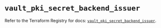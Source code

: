 # `vault_pki_secret_backend_issuer`

Refer to the Terraform Registry for docs: [`vault_pki_secret_backend_issuer`](https://registry.terraform.io/providers/hashicorp/vault/3.24.0/docs/resources/pki_secret_backend_issuer).
